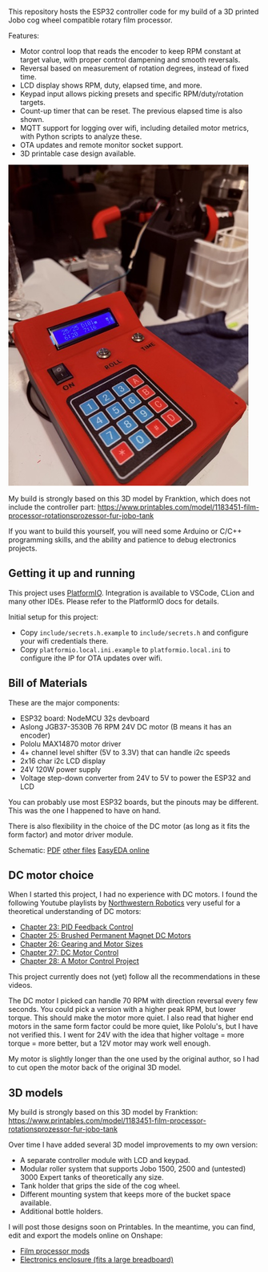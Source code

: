 This repository hosts the ESP32 controller code for my build of a 3D printed Jobo cog wheel compatible rotary film processor.

Features:

- Motor control loop that reads the encoder to keep RPM constant at target value, with proper control dampening and smooth reversals.
- Reversal based on measurement of rotation degrees, instead of fixed time.
- LCD display shows RPM, duty, elapsed time, and more.
- Keypad input allows picking presets and specific RPM/duty/rotation targets.
- Count-up timer that can be reset. The previous elapsed time is also shown.
- MQTT support for logging over wifi, including detailed motor metrics, with Python scripts to analyze these.
- OTA updates and remote monitor socket support.
- 3D printable case design available.

![The controller in its enclosure](doc/images/controller-enclosure.jpeg)

My build is strongly based on this 3D model by Franktion, which does not include the controller part:
https://www.printables.com/model/1183451-film-processor-rotationsprozessor-fur-jobo-tank

If you want to build this yourself, you will need some Arduino or C/C++ programming skills, and the ability and patience to debug electronics projects.

## Getting it up and running

This project uses [PlatformIO](https://platformio.org/). Integration is available to VSCode, CLion and many other IDEs. Please refer to the PlatformIO docs for details.

Initial setup for this project:

- Copy `include/secrets.h.example` to `include/secrets.h` and configure your wifi credentials there.
- Copy `platformio.local.ini.example` to `platformio.local.ini` to configure ithe IP for OTA updates over wifi.

## Bill of Materials

These are the major components:

- ESP32 board: NodeMCU 32s devboard
- Aslong JGB37-3530B 76 RPM 24V DC motor (B means it has an encoder)
- Pololu MAX14870 motor driver
- 4+ channel level shifter (5V to 3.3V) that can handle i2c speeds
- 2x16 char i2c LCD display
- 24V 120W power supply
- Voltage step-down converter from 24V to 5V to power the ESP32 and LCD

You can probably use most ESP32 boards, but the pinouts may be different. This was the one I happened to have on hand.

There is also flexibility in the choice of the DC motor (as long as it fits the form factor) and motor driver module.

Schematic: 
[PDF](doc/schematic/filmprocessor-schematic.pdf) 
[other files](doc/schematic/)
[EasyEDA online](https://oshwlab.com/wojas1/film-processor) 

## DC motor choice

When I started this project, I had no experience with DC motors.  I found the following Youtube playlists by [Northwestern Robotics](https://www.youtube.com/@NorthwesternRobotics) very useful for a theoretical understanding of DC motors:

- [Chapter 23: PID Feedback Control](https://www.youtube.com/watch?v=taSlxgvvrBM&list=PLggLP4f-rq02ecj0q0VB9jEbfua8lOc_E)
- [Chapter 25: Brushed Permanent Magnet DC Motors](https://www.youtube.com/watch?v=Mj2bV03mVM8&list=PLggLP4f-rq02o8CuzclHrbdVCEZ1noFEj)
- [Chapter 26: Gearing and Motor Sizes](https://www.youtube.com/watch?v=D1chF7_pIR0&list=PLggLP4f-rq02tJpO5NUa-w0wP_fL_n72n&pp=0gcJCacEOCosWNin)
- [Chapter 27: DC Motor Control](https://www.youtube.com/watch?v=6R_3jHeimiE&list=PLggLP4f-rq03w7Bm5M-EjF8Yn4wL_M7HW)
- [Chapter 28: A Motor Control Project](https://www.youtube.com/watch?v=sMXWoYCmfm4&list=PLggLP4f-rq03WhWvWauGd9ex6ZXGLtrdd)

This project currently does not (yet) follow all the recommendations in these videos.

The DC motor I picked can handle 70 RPM with direction reversal every few seconds. You could pick a version with a higher peak RPM, but lower torque. This should make the motor more quiet. I also read that higher end motors in the same form factor could be more quiet, like Pololu's, but I have not verified this. I went for 24V with the idea that higher voltage = more torque = more better, but a 12V motor may work well enough.

My motor is slightly longer than the one used by the original author, so I had to cut open the motor back of the original 3D model.

## 3D models

My build is strongly based on this 3D model by Franktion:
https://www.printables.com/model/1183451-film-processor-rotationsprozessor-fur-jobo-tank

Over time I have added several 3D model improvements to my own version:

- A separate controller module with LCD and keypad.
- Modular roller system that supports Jobo 1500, 2500 and (untested) 3000 Expert tanks of theoretically any size.
- Tank holder that grips the side of the cog wheel.
- Different mounting system that keeps more of the bucket space available.
- Additional bottle holders.

I will post those designs soon on Printables. In the meantime, you can find, edit and export the models online on Onshape:

- [Film processor mods](https://cad.onshape.com/documents/dad66181e28faef3e8099250/w/1cc0961eebf6790e2034b129/e/8cc60a3bbd29adb3a399e7eb)
- [Electronics enclosure (fits a large breadboard)](https://cad.onshape.com/documents/0af428b88356e718e09b213c/w/1fa9feddcfb3c9018ca2779d/e/8c1548d2bf6ed86b74a06db7)


